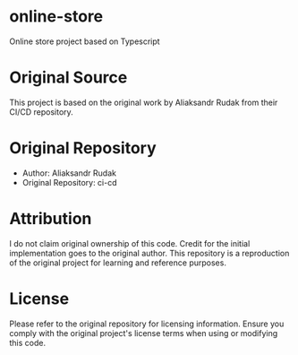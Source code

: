 # online-store
Online store project based on Typescript

# Original Source
This project is based on the original work by Aliaksandr Rudak from their CI/CD repository.

# Original Repository

* Author: Aliaksandr Rudak
* Original Repository: ci-cd

# Attribution
I do not claim original ownership of this code. Credit for the initial implementation goes to the original author. This repository is a reproduction of the original project for learning and reference purposes.
# License
Please refer to the original repository for licensing information. Ensure you comply with the original project's license terms when using or modifying this code.